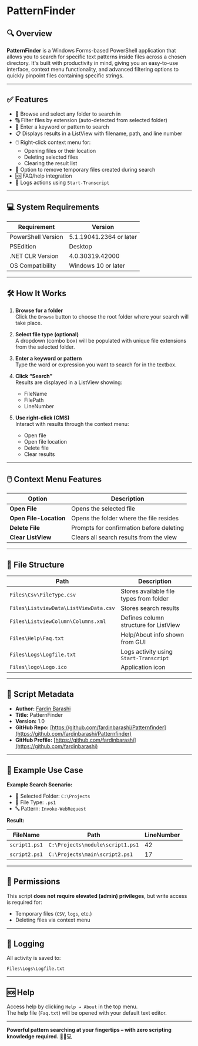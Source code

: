 # PatternFinder

## 🔍 Overview
**PatternFinder** is a Windows Forms-based PowerShell application that allows you to search for specific text patterns inside files across a chosen directory. It's built with productivity in mind, giving you an easy-to-use interface, context menu functionality, and advanced filtering options to quickly pinpoint files containing specific strings.

---

## ✅ Features

- 📂 Browse and select any folder to search in
- 🔠 Filter files by extension (auto-detected from selected folder)
- 📝 Enter a keyword or pattern to search
- 📋 Displays results in a ListView with filename, path, and line number
- 🖱️ Right-click context menu for:
  - Opening files or their location
  - Deleting selected files
  - Clearing the result list
- 🧼 Option to remove temporary files created during search
- 🆘 FAQ/help integration
- 🧾 Logs actions using `Start-Transcript`

---

## 💻 System Requirements

| Requirement              | Version                  |
|--------------------------|--------------------------|
| PowerShell Version       | 5.1.19041.2364 or later  |
| PSEdition                | Desktop                  |
| .NET CLR Version         | 4.0.30319.42000          |
| OS Compatibility         | Windows 10 or later      |

---

## 🛠️ How It Works

1. **Browse for a folder**  
   Click the `Browse` button to choose the root folder where your search will take place.

2. **Select file type (optional)**  
   A dropdown (combo box) will be populated with unique file extensions from the selected folder.

3. **Enter a keyword or pattern**  
   Type the word or expression you want to search for in the textbox.

4. **Click “Search”**  
   Results are displayed in a ListView showing:
   - FileName
   - FilePath
   - LineNumber

5. **Use right-click (CMS)**  
   Interact with results through the context menu:
   - Open file
   - Open file location
   - Delete file
   - Clear results

---

## 🖱️ Context Menu Features

| Option               | Description                                |
|----------------------|--------------------------------------------|
| **Open File**        | Opens the selected file                    |
| **Open File-Location** | Opens the folder where the file resides |
| **Delete File**      | Prompts for confirmation before deleting   |
| **Clear ListView**   | Clears all search results from the view    |

---

## 📂 File Structure

| Path                                 | Description                                 |
|--------------------------------------|---------------------------------------------|
| `Files\Csv\FileType.csv`             | Stores available file types from folder     |
| `Files\ListviewData\ListViewData.csv`| Stores search results                       |
| `Files\ListviewColumn\Columns.xml`   | Defines column structure for ListView       |
| `Files\Help\Faq.txt`                 | Help/About info shown from GUI              |
| `Files\Logs\Logfile.txt`             | Logs activity using `Start-Transcript`      |
| `Files\logo\Logo.ico`                | Application icon                            |

---

## 📓 Script Metadata

- **Author:** [Fardin Barashi](mailto:Fardin.barashi@gmail.com)  
- **Title:** PatternFinder  
- **Version:** 1.0  
- **GitHub Repo:** [https://github.com/fardinbarashi/Patternfinder](https://github.com/fardinbarashi/Patternfinder)  
- **GitHub Profile:** [https://github.com/fardinbarashi](https://github.com/fardinbarashi)

---

## 🧪 Example Use Case

**Example Search Scenario:**

- 📁 Selected Folder: `C:\Projects`
- 🔎 File Type: `.ps1`
- 🔤 Pattern: `Invoke-WebRequest`

**Result:**

| FileName        | Path                            | LineNumber |
|-----------------|----------------------------------|------------|
| `script1.ps1`   | `C:\Projects\module\script1.ps1` | 42         |
| `script2.ps1`   | `C:\Projects\main\script2.ps1`   | 17         |

---

## 🔐 Permissions

This script **does not require elevated (admin) privileges**, but write access is required for:
- Temporary files (`CSV`, `logs`, etc.)
- Deleting files via context menu

---

## 📝 Logging

All activity is saved to:
```
Files\Logs\Logfile.txt
```

---

## 🆘 Help

Access help by clicking `Help → About` in the top menu.  
The help file (`Faq.txt`) will be opened with your default text editor.

---

**Powerful pattern searching at your fingertips – with zero scripting knowledge required.** 🕵️‍♂️💻
